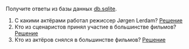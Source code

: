 Получите ответы из базы данных [db.sqlite](db.sqlite).

1. С какими актёрами работал режиссер Jørgen Lerdam? [Решение](jorgen_lerdam_actors.sql)
2. Кто из сценаристов принял участие в большинстве фильмов? [Решение](most_films_writer.sql)
3. Кто из актёров снялся в большинстве фильмов? [Решение](most_film_actor.sql)

